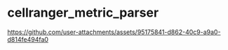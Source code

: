# cellranger_metric_parser



https://github.com/user-attachments/assets/95175841-d862-40c9-a9a0-d814fe494fa0

